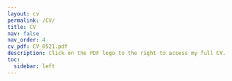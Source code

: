 ```yaml
---
layout: cv
permalink: /CV/
title: CV
nav: false
nav_order: 4
cv_pdf: CV_0521.pdf
description: Click on the PDF logo to the right to access my full CV.
toc:
  sidebar: left
---
```

